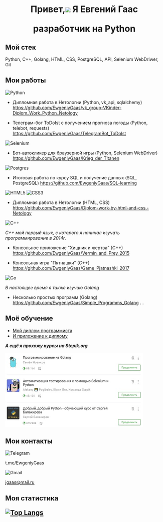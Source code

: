<h1 align="center">Привет,<img src="https://github.com/blackcater/blackcater/raw/main/images/Hi.gif" height="24"> Я Евгений Гаас

разработчик на Python</h1>

<h2>Мой стек</h2>

Python, C++, Golang, HTML, CSS, PostgreSQL, API, Selenium WebDriwer, Git

<h2>Мои работы</h2>

![Python](https://img.shields.io/badge/python-3670A0?style=for-the-badge&logo=python&logoColor=ffdd54)

* Дипломная работа в Нетологии (Python, vk_api, sqlalchemy) https://github.com/EwgeniyGaas/vk_group-VKinder-Diplom_Work_Python_Netology

* Телеграм-бот ToDoIst c получением прогноза погоды (Python, telebot, requests) https://github.com/EwgeniyGaas/TelegramBot_ToDoIst

![Selenium](https://img.shields.io/badge/-selenium-%43B02A?style=for-the-badge&logo=selenium&logoColor=white)

* Бот-автокликер для браузерной игры (Python, Selenium WebDriver) https://github.com/EwgeniyGaas/Krieg_der_Titanen

![Postgres](https://img.shields.io/badge/postgres-%23316192.svg?style=for-the-badge&logo=postgresql&logoColor=white)

* Итоговая работа по курсу SQL и получение данных (SQL, PostgreSQL) https://github.com/EwgeniyGaas/SQL-learning

![HTML5](https://img.shields.io/badge/html5-%23E34F26.svg?style=for-the-badge&logo=html5&logoColor=white)
![CSS3](https://img.shields.io/badge/css3-%231572B6.svg?style=for-the-badge&logo=css3&logoColor=white)

* Дипломная работа в Нетологии (HTML, CSS) https://github.com/EwgeniyGaas/Diplom-work-by-html-and-css.-Netology

![C++](https://img.shields.io/badge/c++-%2300599C.svg?style=for-the-badge&logo=c%2B%2B&logoColor=white)

*С++ мой первый язык, с которого я начинал изучать программирование в 2014г.*

* Консольное приложение "Хищник и жертва" (С++) https://github.com/EwgeniyGaas/Vermin_and_Prey_2015

* Консольная игра "Пятнашки" (С++) https://github.com/EwgeniyGaas/Game_Pjatnashki_2017

![Go](https://img.shields.io/badge/go-%2300ADD8.svg?style=for-the-badge&logo=go&logoColor=white)

*В настоящее время я также изучаю Golang*

* Несколько простых программ (Golang) https://github.com/EwgeniyGaas/Simple_Programms_Golang
.
.
<h2>Моё обучение</h2>

* [Мой диплом программиста](https://github.com/EwgeniyGaas/EwgeniyGaas/blob/main/Diplom_Pyhon_Programmer.jpg)
* [И приложение к диплому](https://github.com/EwgeniyGaas/EwgeniyGaas/blob/main/Diploma_Supplement.jpg)

***А ещё я прохожу курсы на Stepik.org***

<img src="https://raw.githubusercontent.com/EwgeniyGaas/EwgeniyGaas/main/Stepik.org.jpg" alt>

<h2>Мои контакты</h2>

![Telegram](https://img.shields.io/badge/Telegram-2CA5E0?style=for-the-badge&logo=telegram&logoColor=white)

t.me/EwgeniyGaas

![Gmail](https://img.shields.io/badge/Gmail-D14836?style=for-the-badge&logo=gmail&logoColor=white)

jgaas@mail.ru

<h2>Моя статистика</2>

<!---Для подробной версии-->
[![Top Langs](https://github-readme-stats.vercel.app/api/top-langs/?username=EwgeniyGaas)](https://github.com/anuraghazra/github-readme-stats)



<!---Для компактной версии-->
<!---[![Top Langs](https://github-readme-stats.vercel.app/api/top-langs/?username=EwgeniyGaas&layout=compact)](https://github.com/anuraghazra/github-readme-stats)--->
<!---codewars-->
<!---[![codewars](https://www.codewars.com/users/JGS/badges/large)](https://www.codewars.com/users/JGS)-->
<!---LeetCode-->
<!---[![KnlnKS's LeetCode stats](https://leetcode-stats-six.vercel.app/api?username=EwgeniyGaas)](https://github.com/KnlnKS/leetcode-stats)-->
